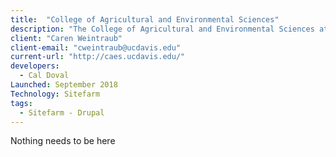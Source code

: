 ```yaml
---
title:  "College of Agricultural and Environmental Sciences"
description: "The College of Agricultural and Environmental Sciences at UC Davis is a global leader recognized throughout the world for its scientific expertise."
client: "Caren Weintraub"
client-email: "cweintraub@ucdavis.edu"
current-url: "http://caes.ucdavis.edu/"
developers:
  - Cal Doval
Launched: September 2018
Technology: Sitefarm
tags:
  - Sitefarm - Drupal
---
```


Nothing needs to be here
